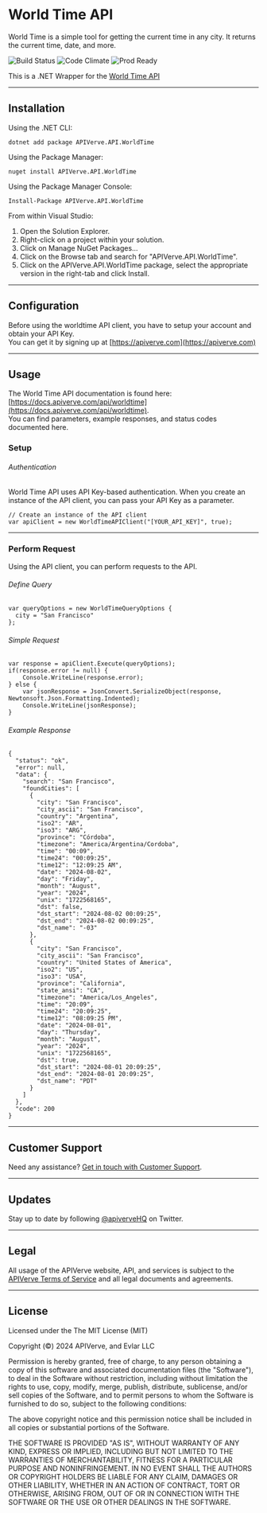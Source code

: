World Time API
============

World Time is a simple tool for getting the current time in any city. It returns the current time, date, and more.

![Build Status](https://img.shields.io/badge/build-passing-green)
![Code Climate](https://img.shields.io/badge/maintainability-B-purple)
![Prod Ready](https://img.shields.io/badge/production-ready-blue)

This is a .NET Wrapper for the [World Time API](https://apiverve.com/marketplace/api/worldtime)

---

## Installation

Using the .NET CLI:
```
dotnet add package APIVerve.API.WorldTime
```

Using the Package Manager:
```
nuget install APIVerve.API.WorldTime
```

Using the Package Manager Console:
```
Install-Package APIVerve.API.WorldTime
```

From within Visual Studio:

1. Open the Solution Explorer.
2. Right-click on a project within your solution.
3. Click on Manage NuGet Packages...
4. Click on the Browse tab and search for "APIVerve.API.WorldTime".
5. Click on the APIVerve.API.WorldTime package, select the appropriate version in the right-tab and click Install.


---

## Configuration

Before using the worldtime API client, you have to setup your account and obtain your API Key.  
You can get it by signing up at [https://apiverve.com](https://apiverve.com)

---

## Usage

The World Time API documentation is found here: [https://docs.apiverve.com/api/worldtime](https://docs.apiverve.com/api/worldtime).  
You can find parameters, example responses, and status codes documented here.

### Setup

###### Authentication
World Time API uses API Key-based authentication. When you create an instance of the API client, you can pass your API Key as a parameter.

```
// Create an instance of the API client
var apiClient = new WorldTimeAPIClient("[YOUR_API_KEY]", true);
```

---


### Perform Request
Using the API client, you can perform requests to the API.

###### Define Query

```
var queryOptions = new WorldTimeQueryOptions {
  city = "San Francisco"
};
```

###### Simple Request

```
var response = apiClient.Execute(queryOptions);
if(response.error != null) {
	Console.WriteLine(response.error);
} else {
    var jsonResponse = JsonConvert.SerializeObject(response, Newtonsoft.Json.Formatting.Indented);
    Console.WriteLine(jsonResponse);
}
```

###### Example Response

```
{
  "status": "ok",
  "error": null,
  "data": {
    "search": "San Francisco",
    "foundCities": [
      {
        "city": "San Francisco",
        "city_ascii": "San Francisco",
        "country": "Argentina",
        "iso2": "AR",
        "iso3": "ARG",
        "province": "Córdoba",
        "timezone": "America/Argentina/Cordoba",
        "time": "00:09",
        "time24": "00:09:25",
        "time12": "12:09:25 AM",
        "date": "2024-08-02",
        "day": "Friday",
        "month": "August",
        "year": "2024",
        "unix": "1722568165",
        "dst": false,
        "dst_start": "2024-08-02 00:09:25",
        "dst_end": "2024-08-02 00:09:25",
        "dst_name": "-03"
      },
      {
        "city": "San Francisco",
        "city_ascii": "San Francisco",
        "country": "United States of America",
        "iso2": "US",
        "iso3": "USA",
        "province": "California",
        "state_ansi": "CA",
        "timezone": "America/Los_Angeles",
        "time": "20:09",
        "time24": "20:09:25",
        "time12": "08:09:25 PM",
        "date": "2024-08-01",
        "day": "Thursday",
        "month": "August",
        "year": "2024",
        "unix": "1722568165",
        "dst": true,
        "dst_start": "2024-08-01 20:09:25",
        "dst_end": "2024-08-01 20:09:25",
        "dst_name": "PDT"
      }
    ]
  },
  "code": 200
}
```

---

## Customer Support

Need any assistance? [Get in touch with Customer Support](https://apiverve.com/contact).

---

## Updates
Stay up to date by following [@apiverveHQ](https://twitter.com/apiverveHQ) on Twitter.

---

## Legal

All usage of the APIVerve website, API, and services is subject to the [APIVerve Terms of Service](https://apiverve.com/terms) and all legal documents and agreements.

---

## License
Licensed under the The MIT License (MIT)

Copyright (&copy;) 2024 APIVerve, and Evlar LLC

Permission is hereby granted, free of charge, to any person obtaining a copy of this software and associated documentation files (the "Software"), to deal in the Software without restriction, including without limitation the rights to use, copy, modify, merge, publish, distribute, sublicense, and/or sell copies of the Software, and to permit persons to whom the Software is furnished to do so, subject to the following conditions:

The above copyright notice and this permission notice shall be included in all copies or substantial portions of the Software.

THE SOFTWARE IS PROVIDED "AS IS", WITHOUT WARRANTY OF ANY KIND, EXPRESS OR IMPLIED, INCLUDING BUT NOT LIMITED TO THE WARRANTIES OF MERCHANTABILITY, FITNESS FOR A PARTICULAR PURPOSE AND NONINFRINGEMENT. IN NO EVENT SHALL THE AUTHORS OR COPYRIGHT HOLDERS BE LIABLE FOR ANY CLAIM, DAMAGES OR OTHER LIABILITY, WHETHER IN AN ACTION OF CONTRACT, TORT OR OTHERWISE, ARISING FROM, OUT OF OR IN CONNECTION WITH THE SOFTWARE OR THE USE OR OTHER DEALINGS IN THE SOFTWARE.